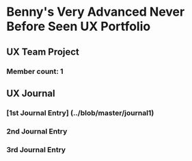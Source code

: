 # Benny's Very Advanced Never Before Seen UX Portfolio


## UX Team Project
### Member count: 1


## UX Journal

### [1st Journal Entry] (../blob/master/journal1)


### 2nd Journal Entry


### 3rd Journal Entry
